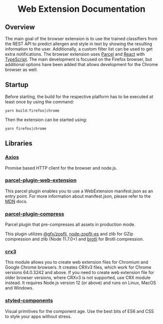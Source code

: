
<h1 align="center">
  <!--<a name="logo" href=""><img src="" alt="Logo" width="200"></a>-->
  <br>
  Web Extension Documentation
</h1>

## Overview

The main goal of the browser extension is to use the trained classifiers from the REST API to predict allergen and style in text by showing the resulting information to the user. Additionally, a custom filter list can be used to get extra notifications.
The browser extension uses [Parcel](https://parceljs.org) and [React](https://reactjs.org) with [TypeScript](https://www.typescriptlang.org). The main development is focused on the Firefox browser, but additional options have been added that allows development for the Chrome browser as well.

## Startup

Before starting, the build for the respective platform has to be executed at least once by using the command:

```shell
yarn build:firefox|chrome
```

Then the extension can be started using:  

```shell
yarn firefox|chrome
```

## Libraries

### [Axios](https://github.com/axios/axios)

Promise based HTTP client for the browser and node.js.  

### [parcel-plugin-web-extension](https://github.com/parcel-bundler/parcel)

This parcel plugin enables you to use a WebExtension manifest.json as an entry point. For more information about manifest.json, please refer to the [MDN](https://developer.mozilla.org/en-US/docs/Mozilla/Add-ons/WebExtensions/manifest.json) docs.

### [parcel-plugin-compress](https://github.com/ralscha/parcel-plugin-compress)

Parcel plugin that pre-compresses all assets in production mode.

This plugin utilizes [@gfx/zopfli](https://github.com/gfx/universal-zopfli-js), [node-zopfli-es](https://github.com/jaeh/node-zopfli-es) and zlib for GZip compression and zlib (Node 11.7.0+) and [brotli](https://www.npmjs.com/package/brotli) for Brotli compression.

### [crx3](https://github.com/ahwayakchih/crx3)

This module allows you to create web extension files for Chromium and Google Chrome browsers.
It creates CRXv3 files, which work for Chrome versions 64.0.3242 and above.
If you need to create web extension file for older browser versions, where CRXv3 is not supported, use CRX module instead.
It requires Node.js version 12 (or above) and runs on Linux, MacOS and Windows.

### [styled-components](https://github.com/styled-components/styled-components)

Visual primitives for the component age. Use the best bits of ES6 and CSS to style your apps without stress.

